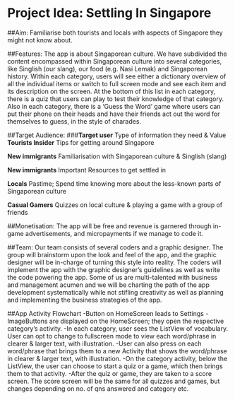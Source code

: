 # Project Idea: Settling In Singapore

##Aim: 
Familiarise both tourists and locals with aspects of Singapore they might not know about. 

##Features: 
The app is about Singaporean culture. We have subdivided the content encompassed within Singaporean culture into several categories, like Singlish (our slang), our food (e.g. Nasi Lemak) and Singaporean history. Within each category, users will see either a dictionary overview of all the individual items or switch to full screen mode and see each item and its description on the screen. At the bottom of this list in each category, there is a quiz that users can play to test their knowledge of that category. Also in each category, there is a ‘Guess the Word’ game where users can put their phone on their heads and have their friends act out the word for themselves to guess, in the style of charades.

##Target Audience:
###**Target user**  	Type of information they need & Value
**Tourists	Insider** Tips for getting around Singapore

**New immigrants**	Familiarisation with Singaporean culture & Singlish (slang)

**New immigrants**	Important Resources to get settled in

**Locals**	Pastime; Spend time knowing more about the less-known parts of Singaporean culture

**Casual Gamers**	Quizzes on local culture & playing a game with a group of friends

##Monetisation: 
The app will be free and revenue is garnered through in-game advertisements, and micropayments if we manage to code it.

##Team: 
Our team consists of several coders and a graphic designer. The group will brainstorm upon the look and feel of the app, and the graphic designer will be in-charge of turning this style into reality. The coders will implement the app with the graphic designer’s guidelines as well as write the code powering the app. Some of us are multi-talented with business and management acumen and we will be charting the path of the app development systematically while not stifling creativity as well as planning and implementing the business strategies of the app.

##App Activity Flowchart
-Button on HomeScreen leads to Settings
-ImageButtons are displayed on the HomeScreen; they open the respective category’s activity.
-In each category, user sees the ListView of vocabulary. User can opt to change to fullscreen mode to view each word/phrase in clearer & larger text, with illustration.
-User can also press on each word/phrase that brings them to a new Activity that shows the word/phrase in clearer & larger text, with illustration.
-On the category activity, below the ListView, the user can choose to start a quiz or a game, which then brings them to that activity.
-After the quiz or game, they are taken to a score screen. The score screen will be the same for all quizzes and games, but changes depending on no. of qns answered and category etc.
